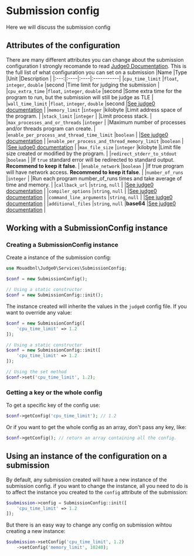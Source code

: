 # Submission config
Here we will discuss the submission config

## Attributes of the configuration
There are many different attributes you can change about the submission configuration
I strongly recomande to read [Judge0 Documentation](https://github.com/judge0/judge0/blob/master/docs/api/submissions/submissions.md).
This is the full list of what configuration you can set on a submission
|Name |Type |Unit |Description |
|:---:|:----|:----|:-----------|
|`cpu_time_limit` |`float`, `integer`, `double` |second |Time limit for judging the submission |
|`cpu_extra_time` |`float`, `integer`, `double` |second |Some extra time for the program to run, but the submission will still be judge as TLE |
|`wall_time_limit` |`float`, `integer`, `double` |second |[See judge0 documentation](https://github.com/judge0/judge0/blob/master/docs/api/submissions/submissions.md) |
|`memory_limit` |`integer` |kilobyte |Limit address space of the program. |
|`stack_limit` |`integer` | |Limit process stack. |
|`max_processes_and_or_threads` |`integer` | |Maximum number of processes and/or threads program can create. |
|`enable_per_process_and_thread_time_limit` |`boolean` | |[See judge0 documentation](https://github.com/judge0/judge0/blob/master/docs/api/submissions/submissions.md) |
|`enable_per_process_and_thread_memory_limit` |`boolean` | |[See judge0 documentation](https://github.com/judge0/judge0/blob/master/docs/api/submissions/submissions.md) |
|`max_file_size` |`integer` |kilobyte |Limit file size created or modified by the program. |
|`redirect_stderr_to_stdout` |`boolean` | |If `true` standard error will be redirected to standard output. **Recommend to keep it false**. |
|`enable_network` |`boolean` | |If true program will have network access. **Recommend to keep it false**.  |
|`number_of_runs` |`integer` | |Run each program number_of_runs times and take average of time and memory. |
|`callback_url` |`string`, `null` | |[See judge0 documentation](https://github.com/judge0/judge0/blob/master/docs/api/submissions/submissions.md) |
|`compiler_options` |`string`, `null` | |[See judge0 documentation](https://github.com/judge0/judge0/blob/master/docs/api/submissions/submissions.md) |
|`command_line_arguments` |`string`, `null` | |[See judge0 documentation](https://github.com/judge0/judge0/blob/master/docs/api/submissions/submissions.md) |
|`additional_files` |`string`, `null` |**base64** |[See judge0 documentation](https://github.com/judge0/judge0/blob/master/docs/api/submissions/submissions.md) |

## Working with a SubmissionConfig instance

### Creating a SubmissionConfig instance
Create a instance of the submission config:
```php
use Mouadbnl\Judge0\Services\SubmissionConfig;

$conf = new SubmissionConfig();

// Using a static constructor
$conf = new SubmissionConfig::init();
```
The instance created will inherite the values in the `judge0` config file.
If you want to override any value:
```php
$conf = new SubmissionConfig([
    'cpu_time_limit' => 1.2
]);

// Using a static constructor
$conf = new SubmissionConfig::init([
    'cpu_time_limit' => 1.2
]);

// Using the set method
$conf->set('cpu_time_limit', 1.2);
```
### Getting a key or the whole config
To get a specific key of the config use:
```php
$conf->getConfig('cpu_time_limit'); // 1.2
```
Or if you want to get the whole config as an array, don't pass any key, like:
```php
$conf->getConfig(); // return an array containing all the config.
```


## Using an instance of the configuration on a submission
By default, any submission created will have a new instance of the submission config.
if you want to change the instance, all you need to do is to affect the instance you created to the `config` attribute of the submission:
```php
$submission->config = SubmissionConfig::init([
    'cpu_time_limit' => 1.2
]);
```
But there is an easy way to change any config on submission wihtou creating a new instance:
```php
$submission->setConfig('cpu_time_limit', 1.2)
    ->setConfig('memory_limit', 10240);
```
